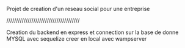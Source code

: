Projet de creation d'un reseau social pour une entreprise 


//////////////////////////////////////

Creation du backend en express et connection sur la base de donne MYSQL avec sequelize creer en local avec wampserver